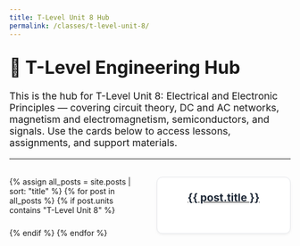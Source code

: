 ```yaml
---
title: T-Level Unit 8 Hub
permalink: /classes/t-level-unit-8/
---
```


<head>
  <style>
    .projects {
      display: grid;
      grid-template-columns: repeat(auto-fit, minmax(200px, 1fr));
      gap: 1.5rem;
      margin-top: 2rem;
    }

    .card-link {
      text-decoration: none;
    }

    .card {
      background: #ffffff;
      border: 1px solid #e5e7eb;
      border-radius: 10px;
      overflow: hidden;
      box-shadow: 0 2px 5px rgba(0, 0, 0, 0.05);
      transition: transform 0.2s ease;
      display: flex;
      flex-direction: column;
      align-items: center;
      padding: 1rem;
      height: 100%;
    }

    .card:hover {
      transform: scale(1.03);
    }

    .card h3 {
      color: #1f2937;
      margin: 0.5rem 0 0;
      text-align: center;
      font-size: 1.2rem;
    }

    h1 {
      font-size: 2rem;
      margin-top: 2rem;
    }

    p {
      font-size: 1.1rem;
    }
  </style>
</head>

# 🧭 T-Level Engineering Hub

This is the hub for T-Level Unit 8: Electrical and Electronic Principles — covering circuit theory, DC and AC networks, magnetism and electromagnetism, semiconductors, and signals. Use the cards below to access lessons, assignments, and support materials.

---

<div class="projects">
  {% assign all_posts = site.posts | sort: "title" %}
  {% for post in all_posts %}
    {% if post.units contains "T-Level Unit 8" %}
      <a class="card-link" href="{{ '/engineering-hub' | append: post.url }}">
        <div class="card">
          <h3>{{ post.title }}</h3>
        </div>
      </a>
    {% endif %}
  {% endfor %}
</div>
